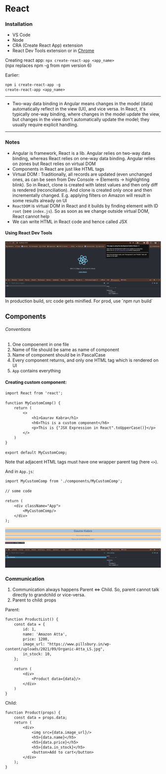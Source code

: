# React

### Installation
- VS Code
- Node
- CRA (Create React App) extension
- React Dev Tools extension or in <a href="https://chromewebstore.google.com/detail/fmkadmapgofadopljbjfkapdkoienihi">Chrome</a>

Creating react app: `npx create-react-app <app_name>` <br/>
(npx replaces npm -g from npm version 6)

Earlier:
```
npm i create-react-app -g
create-react-app <app_name>
```

---
- Two-way data binding in Angular means changes in the model (data) automatically reflect in the view (UI), and vice versa. In React, it's typically one-way binding, where changes in the model update the view, but changes in the view don't automatically update the model; they usually require explicit handling.
---

### Notes
- Angular is framework, React is a lib. Angular relies on two-way data binding, whereas React relies on one-way data binding. Angular relies on zones but React relies on virtual DOM
- Components in React are just like HTML tags 
- Virtual DOM : Traditionally, all records are updated (even unchanged ones, as can be seen from Dev Console -> Elements -> highlighting blink). So in React, clone is created with latest values and then only diff is rendered (reconciliation). And clone is created only once and then incrementally changed. E.g. applying filters on Amazon will result in some results already on UI
- `ReactDOM` is virtual DOM in React and it builds by finding element with ID `root` (see `index.js`). So as soon as we change outside virtual DOM, React cannot help
- We can write HTML in React code and hence called JSX

#### Using React Dev Tools
<img src="assets/images/react_dev_tool.png"/>
In production build, src code gets minified. For prod, use `npm run build`

## Components
###### Conventions
1. One compoenent in one file
2. Name of file should be same as name of component
3. Name of component should be in PascalCase
4. Every component returns, and only one HTML tag which is rendered on UI
5. `App` contains everything

#### Creating custom component:
```
import React from 'react';

function MyCustomComp() {
    return (
        <>
            <h1>Gaurav Kabra</h1>
            <h6>This is a custom component</h6>
            <p>This is {"JSX Expression in React".toUpperCase()}</p>
        </>
    )
}

export default MyCustomComp;
```
Note that adjacent HTML tags must have one wrapper parent tag (here `<>`).

And in `App.js`:
```
import MyCustomComp from './components/MyCustomComp';

// some code

return (
    <div className="App">
        <MyCustomComp/>
    </div>
);
```

<img src="./assets/images/custom_comp.png"/>

### Communication
1. Communication always happens Parent <=> Child. So, parent cannot talk directly to grandchild or vice-versa.
2. Parent to child: props

Parent:

```
function ProductList() {
    const data = {
        id: 1,
        name: 'Amazon Atta',
        price: 1200,
        image_url: "https://www.pillsbury.in/wp-content/uploads/2021/09/Organic-Atta_LS.jpg",
        in_stock: 10,
    };

    return (
        <div>
            <Product data={data}/>
        </div>
    )
}
```

Child:
```
function Product(props) {
    const data = props.data;
    return (
        <div>
            <img src={data.image_url}/>
            <h5>{data.name}</h5>
            <h5>{data.price}</h5>
            <h5>{data.in_stock}</h5>
            <button>Add to cart</button>
        </div>
    );
}
```
